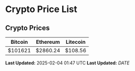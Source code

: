 # Crypto Price List

## Crypto Prices
| Bitcoin | Ethereum | Litecoin |
| ------- | -------- | -------- |
| $101621 | $2860.24 | $108.56 |
**Last Updated:** 2025-02-04 01:47 UTC
**Last Updated:** $DATE$
